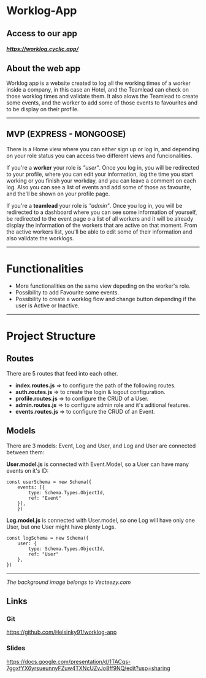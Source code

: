 # Worklog-App


## Access to our app
##### https://worklog.cyclic.app/

## About the web app
Worklog app is a website created to log all the working times of a worker inside a company, in this case an Hotel, and the Teamlead can check on those worklog times and validate them.
It also alows the Teamlead to create some events, and the worker to add some of those events to favourites and to be display on their profile.

---
## MVP (EXPRESS - MONGOOSE)
There is a Home view where you can either sign up or log in, and depending on your role status you can access two different views and funcionalities.

If you're a **worker** your role is *"user"*. Once you log in, you will be redirected to your profile, where you can edit your information, log the time you start working or you finish your workday, and you can leave a comment on each log. 
Also you can see a list of events and add some of those as favourite, and the'll be shown on your profile page.

If you're a **teamlead** your role is *"admin"*. Once you log in, you will be redirected to a dashboard where you can see some information of yourself, be redirected to the event page o a list of all workers and it will be already display the information of the workers that are active on that moment.
From the active workers list, you'll be able to edit some of their information and also validate the worklogs.

---
# Functionalities
- More functionalities on the same view depeding on the worker's role.
- Possibility to add Favourite some events.
- Possibility to create a worklog flow and change button depending if the user is Active or Inactive.

---
# Project Structure

## Routes
There are 5 routes that feed into each other. 
- **index.routes.js** => to configure the path of the following routes.
- **auth.routes.js** => to create the login & logout configuration.
- **profile.routes.js** => to configure the CRUD of a User.
- **admin.routes.js** => to configure admin role and it's aditional features.
- **events.routes.js** => to configure the CRUD of an Event.


## Models
There are 3 models: Event, Log and User, and Log and User are connected between them:

**User.model.js** is connected with Event.Model, so a User can have many events on it's ID:

```
const userSchema = new Schema({
    events: [{
        type: Schema.Types.ObjectId, 
        ref: "Event"
    }],  
    }) 
```

**Log.model.js** is connected with User.model, so one Log will have only one User, but one User might have plenty Logs.
```
const logSchema = new Schema({
    user: {
        type: Schema.Types.ObjectId,  
        ref: "User"
    },
})
```
---
*The background image belongs to Vecteezy.com*

## Links
### Git
https://github.com/Helsinky91/worklog-app

### Slides
https://docs.google.com/presentation/d/1TACqs-7ggxfYX6yrsueunnyFZuw4TXNcUZvJo8ff9NQ/edit?usp=sharing